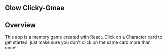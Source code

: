 ## Glow Clicky-Gmae

## Overview 
This app is a memory game created with React. Click on a Character card to get started, just make sure you don't click on the same card more than once! 
